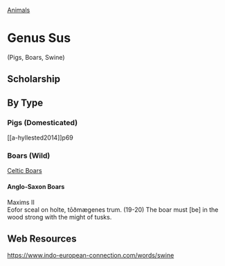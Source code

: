 [Animals](animals.md)
# Genus Sus 
(Pigs, Boars, Swine)
## Scholarship
## By Type
### Pigs (Domesticated)
[[a-hyllested2014]]p69
### Boars (Wild)
[Celtic Boars](boars-celtic.md)
#### Anglo-Saxon Boars
Maxims II	
Eofor sceal on holte, tōðmægenes trum. (19-20)	The boar must [be] in the wood strong with the might of tusks.

## Web Resources
https://www.indo-european-connection.com/words/swine